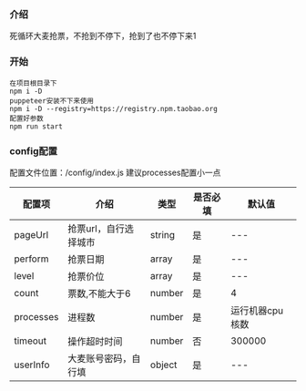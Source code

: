 ### 介绍

 死循环大麦抢票，不抢到不停下，抢到了也不停下来1

### 开始

```
在项目根目录下
npm i -D
puppeteer安装不下来使用
npm i -D --registry=https://registry.npm.taobao.org
配置好参数
npm run start
```

### config配置

配置文件位置：/config/index.js
建议processes配置小一点

| 配置项    | 介绍                  | 类型   | 是否必填 | 默认值          |
|-----------|-----------------------|--------|----------|-----------------|
| pageUrl   | 抢票url，自行选择城市 | string | 是       | ---             |
| perform   | 抢票日期              | array  | 是       | ---             |
| level     | 抢票价位              | array  | 是       | ---             |
| count     | 票数,不能大于6        | number | 是       | 4               |
| processes | 进程数                | number | 是       | 运行机器cpu核数 |
| timeout   | 操作超时时间          | number | 否       | 300000          |
| userInfo  | 大麦账号密码，自行填  | object | 是       | ---             |